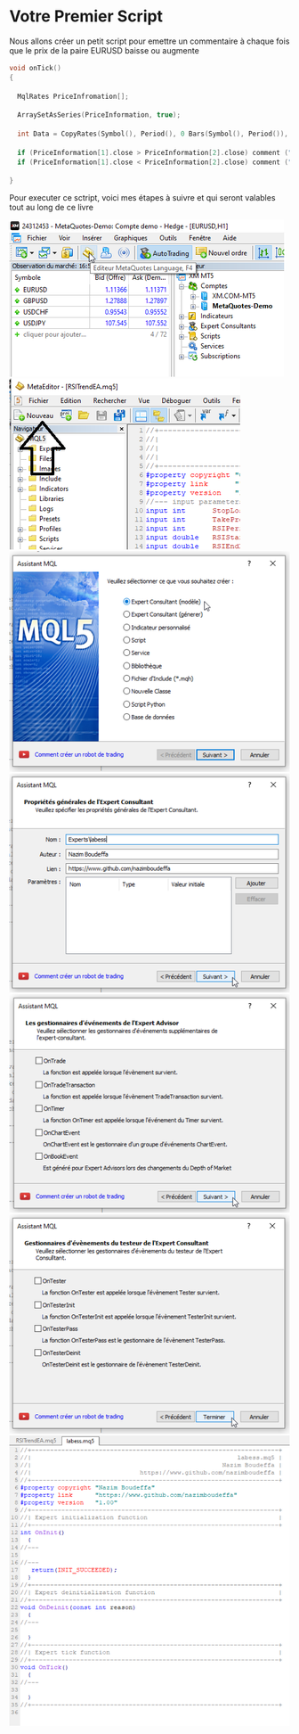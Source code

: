 # Votre Premier Script

Nous allons créer un petit script pour emettre un commentaire à chaque fois que le prix de la paire EURUSD baisse ou augmente

```c
void onTick()
{

  MqlRates PriceInfromation[];

  ArraySetAsSeries(PriceInformation, true);

  int Data = CopyRates(Symbol(), Period(), 0 Bars(Symbol(), Period()), PriceInformation);

  if (PriceInformation[1].close > PriceInformation[2].close) comment ("A la hausse");
  if (PriceInformation[1].close < PriceInformation[2].close) comment ("A la baisse");

}
```

Pour executer ce sctript, voici mes étapes à suivre et qui seront valables tout au long de ce livre

![](manuscript/images/step1.png)
![](manuscript/images/step2.png)
![](manuscript/images/step3.png)
![](manuscript/images/step4.png)
![](manuscript/images/step5.png)
![](manuscript/images/step6.png)
![](manuscript/images/step7.png)
